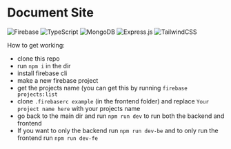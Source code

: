 # Document Site

![Firebase](https://img.shields.io/badge/firebase-%23039BE5.svg?style=for-the-badge&logo=firebase) ![TypeScript](https://img.shields.io/badge/typescript-%23007ACC.svg?style=for-the-badge&logo=typescript&logoColor=white) ![MongoDB](https://img.shields.io/badge/MongoDB-%234ea94b.svg?style=for-the-badge&logo=mongodb&logoColor=white) ![Express.js](https://img.shields.io/badge/express.js-%23404d59.svg?style=for-the-badge&logo=express&logoColor=%2361DAFB) ![TailwindCSS](https://img.shields.io/badge/tailwindcss-%2338B2AC.svg?style=for-the-badge&logo=tailwind-css&logoColor=white)

How to get working:

- clone this repo
- run `npm i` in the dir
- install firebase cli
- make a new firebase project
- get the projects name (you can get this by running `firebase projects:list`
- clone `.firebaserc example` (in the frontend folder) and replace `Your project name here` with your projects name
- go back to the main dir and run `npm run dev` to run both the backend and frontend
- If you want to only the backend run `npm run dev-be` and to only run the frontend run `npm run dev-fe`
